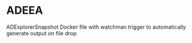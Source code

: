 # ADEEA
ADExplorerSnapshot Docker file with watchman trigger to automatically generate output on file drop
